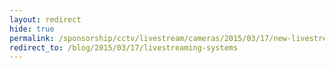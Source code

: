```yaml
---
layout: redirect
hide: true
permalink: /sponsorship/cctv/livestream/cameras/2015/03/17/new-livestreaming-systems.html
redirect_to: /blog/2015/03/17/livestreaming-systems
---
```

